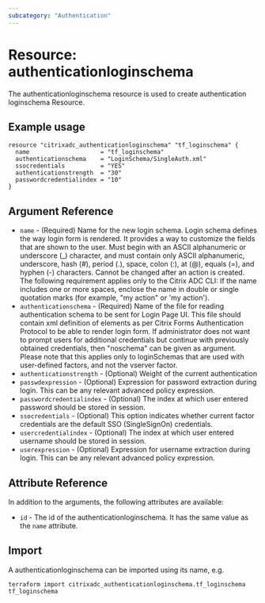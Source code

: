 ```yaml
---
subcategory: "Authentication"
---
```


# Resource: authenticationloginschema

The authenticationloginschema resource is used to create authentication loginschema Resource.


## Example usage

```hcl
resource "citrixadc_authenticationloginschema" "tf_loginschema" {
  name                    = "tf_loginschema"
  authenticationschema    = "LoginSchema/SingleAuth.xml"
  ssocredentials          = "YES"
  authenticationstrength  = "30"
  passwordcredentialindex = "10"
}
```


## Argument Reference

* `name` - (Required) Name for the new login schema. Login schema defines the way login form is rendered. It provides a way to customize the fields that are shown to the user. Must begin with an ASCII alphanumeric or underscore (_) character, and must contain only ASCII alphanumeric, underscore, hash (#), period (.), space, colon (:), at (@), equals (=), and hyphen (-) characters. Cannot be changed after an action is created.  The following requirement applies only to the Citrix ADC CLI: If the name includes one or more spaces, enclose the name in double or single quotation marks (for example, "my action" or 'my action').
* `authenticationschema` - (Required) Name of the file for reading authentication schema to be sent for Login Page UI. This file should contain xml definition of elements as per Citrix Forms Authentication Protocol to be able to render login form. If administrator does not want to prompt users for additional credentials but continue with previously obtained credentials, then "noschema" can be given as argument. Please note that this applies only to loginSchemas that are used with user-defined factors, and not the vserver factor.
* `authenticationstrength` - (Optional) Weight of the current authentication
* `passwdexpression` - (Optional) Expression for password extraction during login. This can be any relevant advanced policy expression.
* `passwordcredentialindex` - (Optional) The index at which user entered password should be stored in session.
* `ssocredentials` - (Optional) This option indicates whether current factor credentials are the default SSO (SingleSignOn) credentials.
* `usercredentialindex` - (Optional) The index at which user entered username should be stored in session.
* `userexpression` - (Optional) Expression for username extraction during login. This can be any relevant advanced policy expression.


## Attribute Reference

In addition to the arguments, the following attributes are available:

* `id` - The id of the authenticationloginschema. It has the same value as the `name` attribute.


## Import

A authenticationloginschema can be imported using its name, e.g.

```shell
terraform import citrixadc_authenticationloginschema.tf_loginschema tf_loginschema
```
